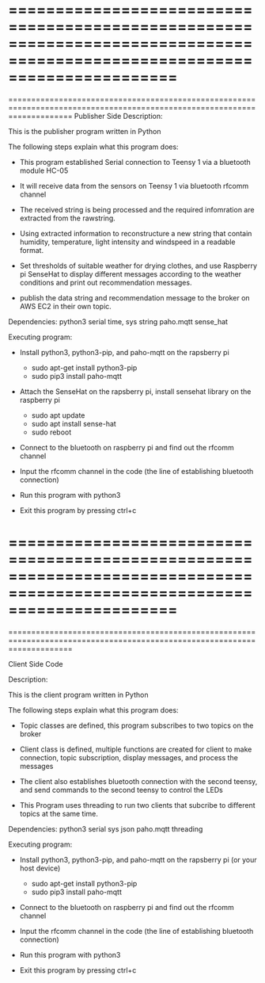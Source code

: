 ==========================================================================================================================
==========================================================================================================================
==========================================================================================================================
Publisher Side 
Description:

This is the publisher program written in Python

The following steps explain what this program does:

- This program established Serial connection to Teensy 1 via a bluetooth module HC-05

- It will receive data from the sensors on Teensy 1 via bluetooth rfcomm channel 

- The received string is being processed and the required infomration are extracted from the rawstring. 

- Using extracted information to reconstructure a new string that contain humidity, temperature, light intensity and windspeed in a readable format. 

- Set thresholds of suitable weather for drying clothes, and use Raspberry pi SenseHat to display different messages according to the weather conditions and print out recommendation messages.

- publish the data string and recommendation message to the broker on AWS EC2 in their own topic. 


Dependencies:
python3
serial
time, sys
string
paho.mqtt
sense_hat

Executing program:
- Install python3, python3-pip, and paho-mqtt on the rapsberry pi
	* sudo apt-get install python3-pip
	* sudo pip3 install paho-mqtt

- Attach the SenseHat on the rapsberry pi, install sensehat library on the raspberry pi
	* sudo apt update
	* sudo apt install sense-hat
	* sudo reboot

- Connect to the bluetooth on raspberry pi and find out the rfcomm channel 

- Input the rfcomm channel in the code (the line of establishing bluetooth connection)

- Run this program with python3

- Exit this program by pressing ctrl+c

==========================================================================================================================
==========================================================================================================================
==========================================================================================================================

Client Side Code

Description:

This is the client program written in Python

The following steps explain what this program does:

- Topic classes are defined, this program subscribes to two topics on the broker

- Client class is defined, multiple functions are created for client to make connection, topic subscription, display messages, and process the messages

- The client also establishes bluetooth connection with the second teensy, and send commands to the second teensy to control the LEDs

- This Program uses threading to run two clients that subcribe to different topics at the same time. 


Dependencies:
python3
serial 
sys
json
paho.mqtt
threading

Executing program: 

- Install python3, python3-pip, and paho-mqtt on the rapsberry pi (or your host device)
	* sudo apt-get install python3-pip
	* sudo pip3 install paho-mqtt

- Connect to the bluetooth on raspberry pi and find out the rfcomm channel 

- Input the rfcomm channel in the code (the line of establishing bluetooth connection)

- Run this program with python3

- Exit this program by pressing ctrl+c
